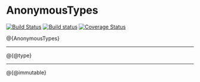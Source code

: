 # AnonymousTypes

[![Build Status](https://travis-ci.org/MichaelHatherly/AnonymousTypes.jl.svg?branch=master)](https://travis-ci.org/MichaelHatherly/AnonymousTypes.jl)
[![Build status](https://ci.appveyor.com/api/projects/status/8372wpk7ig9yi4px?svg=true)](https://ci.appveyor.com/project/MichaelHatherly/anonymoustypes-jl)
[![Coverage Status](http://codecov.io/github/MichaelHatherly/AnonymousTypes.jl/coverage.svg?branch=master)](http://codecov.io/github/MichaelHatherly/AnonymousTypes.jl?branch=master)

@{AnonymousTypes}

<hr/>

@{@type}

<hr/>

@{@immutable}
